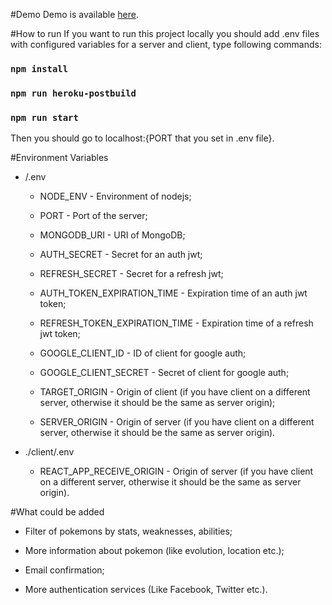 #Demo
Demo is available [here](https://pokedex-pokeapi-mern.herokuapp.com/).

#How to run
If you want to run this project locally you should add .env files with configured variables for a server and client, type following commands:

### `npm install`

### `npm run heroku-postbuild`

### `npm run start`

Then you should go to localhost:{PORT that you set in .env file}.

#Environment Variables

* /.env
    * NODE_ENV - Environment of nodejs;

  
    * PORT - Port of the server;
  

    * MONGODB_URI - URI of MongoDB;
  

    * AUTH_SECRET - Secret for an auth jwt;
  

    * REFRESH_SECRET - Secret for a refresh jwt;
  

    * AUTH_TOKEN_EXPIRATION_TIME - Expiration time of an auth jwt token;
  

    * REFRESH_TOKEN_EXPIRATION_TIME - Expiration time of a refresh jwt token;
  

    * GOOGLE_CLIENT_ID - ID of client for google auth;
  

    * GOOGLE_CLIENT_SECRET - Secret of client for google auth;
  

    * TARGET_ORIGIN - Origin of client (if you have client on a different server, otherwise it should be the same as server origin);
  

    * SERVER_ORIGIN - Origin of server (if you have client on a different server, otherwise it should be the same as server origin).
  

* ./client/.env
    * REACT_APP_RECEIVE_ORIGIN - Origin of server (if you have client on a different server, otherwise it should be the same as server origin).

#What could be added

* Filter of pokemons by stats, weaknesses, abilities;

* More information about pokemon (like evolution, location etc.);

* Email confirmation;

* More authentication services (Like Facebook, Twitter etc.).
